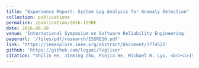 ```yaml
---
title: "Experience Report: System Log Analysis for Anomaly Detection"
collection: publications
permalink: /publication/2016-ISSRE
date: 2016-06-28
venue: 'International Symposium on Software Reliability Engineering'
paperurl: '/files/pdf/research/ISSRE16.pdf'
link: 'https://ieeexplore.ieee.org/abstract/document/7774521'
github: 'https://github.com/logpai/loglizer'
citation: "Shilin He, Jieming Zhu, Pinjia He, Michael R. Lyu. <br><i>ISSRE'16: International Symposium on Software Reliability Engineering</i>"
---
```

